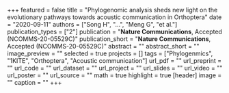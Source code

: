 +++
featured = false
title = "Phylogenomic analysis sheds new light on the evolutionary pathways towards acoustic communication in Orthoptera"
date = "2020-09-11"
authors = ["Song H", "...", "Meng G", "et al."]
publication_types = ["2"]
publication = "**Nature Communications**, Accepted (NCOMMS-20-05529C)"
publication_short = "**Nature Communications**, Accepted (NCOMMS-20-05529C)"
abstract = ""
abstract_short = ""
image_preview = ""
selected = true
projects = []
tags = ["Phylogenmics", "1KITE", "Orthoptera", "Acoustic communication"]
url_pdf = ""
url_preprint = ""
url_code = ""
url_dataset = ""
url_project = ""
url_slides = ""
url_video = ""
url_poster = ""
url_source = ""
math = true
highlight = true
[header]
image = ""
caption = ""
+++